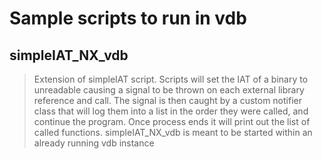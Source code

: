 # Sample scripts to run in vdb

## simpleIAT_NX_vdb
> Extension of simpleIAT script.  Scripts will set the IAT of a binary to unreadable causing a signal to be thrown on each external library reference and call.  The signal is then caught by a custom notifier class that will log them into a list in the order they were called, and continue the program.  Once process ends it will print out the list of called functions.
> simpleIAT_NX_vdb is meant to be started within an already running vdb instance
